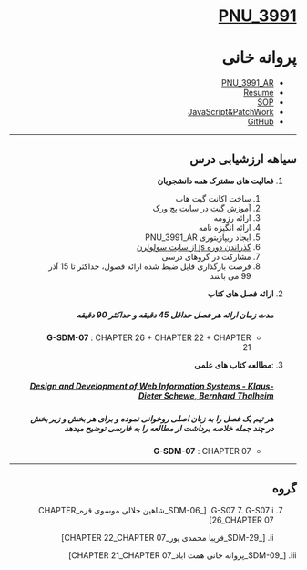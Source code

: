 <div dir="rtl">

# [PNU_3991](https://github.com/AliRazavi-edu/PNU_3991#TOC)
# پروانه خانی
- [PNU_3991_AR](https://github.com/parvanekh/PNU_3991_AR)
- [Resume](https://parvanekh.github.io/) 
- [SOP](https://parvanekh.github.io/SOP/)
- [JavaScript&PatchWork](https://parvanekh.github.io/CERTIFICATES/)
- [GitHub](https://github.com/parvanekh)

----------------
## سیاهه ارزشیابی درس
1. **فعالیت های مشترک همه دانشجویان**
    1. ساخت اکانت گیت هاب
    2. [آموزش گیت در سایت پچ ورک](http://jlord.us/patchwork/)
    3. ارائه رزومه
    4. ارائه انگیزه نامه
    5. ایجاد ریپازیتوری PNU_3991_AR
    6. [گذراندن دوره js از سایت سولولرن](http://Sololearn.com)
    7. مشارکت در گروهای درسی
    8. فرصت بارگذاری فایل ضبط شده ارائه فصول، حداکثر تا 15 آذر 99 می باشد

2. **ارائه فصل های کتاب**
     
     ##### **مدت زمان ارائه هر فصل حداقل 45 دقیقه و حداکثر 90 دقیقه**
    - **G-SDM-07** : CHAPTER 26 + CHAPTER 22 + CHAPTER 21
    
3. :**مطالعه کتاب های علمی**
    ##### [**Design and Development of Web Information Systems** - Klaus-Dieter Schewe, Bernhard Thalheim](https://www.springer.com/gp/book/9783662588222)
    ##### **هر تیم یک فصل را به زبان اصلی روخوانی نموده و برای هر بخش و زیر بخش در چند جمله خلاصه برداشت از مطالعه را به فارسی توضیح میدهد**
    - **G-SDM-07** : CHAPTER 07  
    
----------------------------
## گروه 
7. G-S07
    7. G-S07
    i. [_SDM-06_شاهین جلالی موسوی قره_CHAPTER 26_CHAPTER 07]<br/>
    
   ii. [_SDM-29_فریبا محمدی پور_CHAPTER 22_CHAPTER 07]    <br/>  
   
  iii. [_SDM-09_پروانه خانی همت اباد_CHAPTER 21_CHAPTER 07]<br/>

</div>
